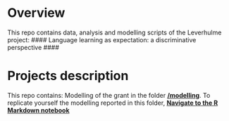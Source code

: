 # Overview
This repo contains data, analysis and modelling scripts of the Leverhulme project: #### Language learning as expectation: a discriminative perspective ####

# Projects description
This repo contains: 
Modelling of the grant in the folder **[/modelling](https://github.com/n400peanuts/leverhulmeNDL/tree/master/modelling)**. 
To replicate yourself the modelling reported in this folder, **[Navigate to the R Markdown notebook](https://github.com/n400peanuts/leverhulmeNDL/blob/master/modelling/modellingGrant_strand1.Rmd)** 
